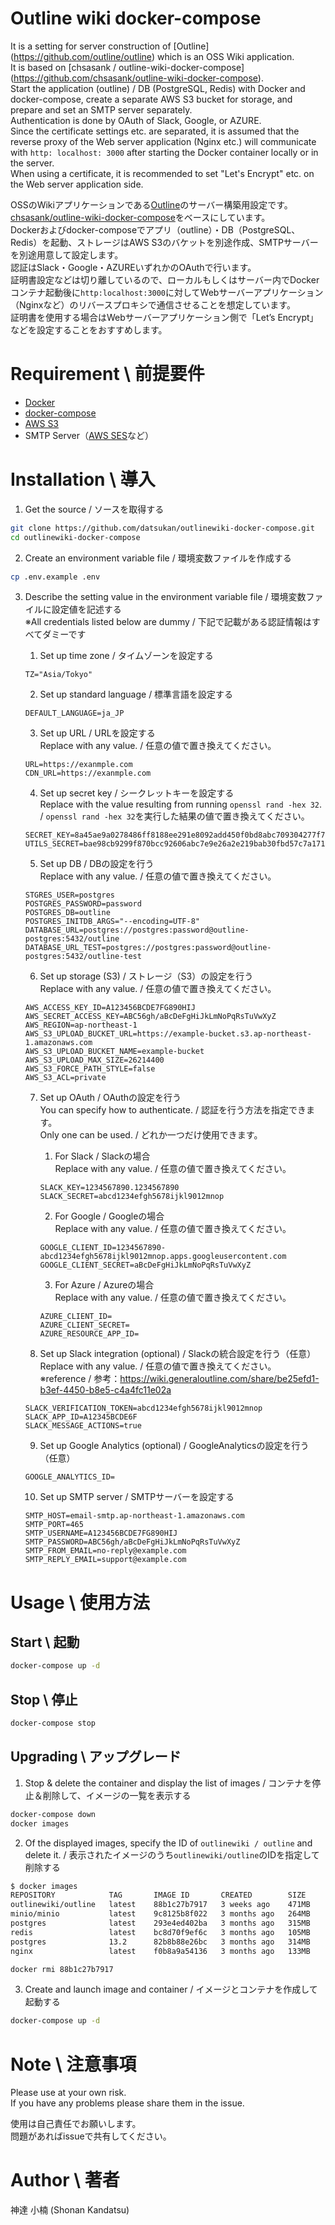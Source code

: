 # Outline wiki docker-compose

It is a setting for server construction of [Outline] (https://github.com/outline/outline) which is an OSS Wiki application.  
It is based on [chsasank / outline-wiki-docker-compose] (https://github.com/chsasank/outline-wiki-docker-compose).  
Start the application (outline) / DB (PostgreSQL, Redis) with Docker and docker-compose, create a separate AWS S3 bucket for storage, and prepare and set an SMTP server separately.  
Authentication is done by OAuth of Slack, Google, or AZURE.  
Since the certificate settings etc. are separated, it is assumed that the reverse proxy of the Web server application (Nginx etc.) will communicate with `http: localhost: 3000` after starting the Docker container locally or in the server.  
When using a certificate, it is recommended to set "Let's Encrypt" etc. on the Web server application side.

OSSのWikiアプリケーションである[Outline](https://github.com/outline/outline)のサーバー構築用設定です。  
[chsasank/outline-wiki-docker-compose](https://github.com/chsasank/outline-wiki-docker-compose)をベースにしています。  
Dockerおよびdocker-composeでアプリ（outline）・DB（PostgreSQL、Redis）を起動、ストレージはAWS S3のバケットを別途作成、SMTPサーバーを別途用意して設定します。  
認証はSlack・Google・AZUREいずれかのOAuthで行います。  
証明書設定などは切り離しているので、ローカルもしくはサーバー内でDockerコンテナ起動後に`http:localhost:3000`に対してWebサーバーアプリケーション（Nginxなど）のリバースプロキシで通信させることを想定しています。  
証明書を使用する場合はWebサーバーアプリケーション側で「Let’s Encrypt」などを設定することをおすすめします。  

# Requirement \ 前提要件

- [Docker](https://www.docker.com/get-started)
- [docker-compose](https://docs.docker.jp/compose/install.html)
- [AWS S3](https://aws.amazon.com/jp/s3/)
- SMTP Server（[AWS SES](https://aws.amazon.com/jp/ses/)など）

# Installation \ 導入

1. Get the source / ソースを取得する
```bash
git clone https://github.com/datsukan/outlinewiki-docker-compose.git
cd outlinewiki-docker-compose
```

2. Create an environment variable file / 環境変数ファイルを作成する
```bash
cp .env.example .env
```

3. Describe the setting value in the environment variable file / 環境変数ファイルに設定値を記述する  
   ※All credentials listed below are dummy / 下記で記載がある認証情報はすべてダミーです
   1. Set up time zone / タイムゾーンを設定する
    ```
    TZ="Asia/Tokyo"
    ```

   2. Set up standard language / 標準言語を設定する
    ```
    DEFAULT_LANGUAGE=ja_JP
    ```

   3. Set up URL / URLを設定する  
    Replace with any value. / 任意の値で置き換えてください。
    ```
    URL=https://exanmple.com
    CDN_URL=https://exanmple.com
    ```

   4. Set up secret key / シークレットキーを設定する  
    Replace with the value resulting from running `openssl rand -hex 32`. / `openssl rand -hex 32`を実行した結果の値で置き換えてください。
    ```
    SECRET_KEY=8a45ae9a0278486ff8188ee291e8092add450f0bd8abc709304277f7079b58ca
    UTILS_SECRET=bae98cb9299f870bcc92606abc7e9e26a2e219bab30fbd57c7a1714f5b80db0c
    ```

   5. Set up DB / DBの設定を行う  
    Replace with any value. / 任意の値で置き換えてください。
    ```
    STGRES_USER=postgres
    POSTGRES_PASSWORD=password
    POSTGRES_DB=outline
    POSTGRES_INITDB_ARGS="--encoding=UTF-8"
    DATABASE_URL=postgres://postgres:password@outline-postgres:5432/outline
    DATABASE_URL_TEST=postgres://postgres:password@outline-postgres:5432/outline-test
    ```

   6. Set up storage (S3) / ストレージ（S3）の設定を行う  
    Replace with any value. / 任意の値で置き換えてください。
    ```
    AWS_ACCESS_KEY_ID=A123456BCDE7FG890HIJ
    AWS_SECRET_ACCESS_KEY=ABC56gh/aBcDeFgHiJkLmNoPqRsTuVwXyZ
    AWS_REGION=ap-northeast-1
    AWS_S3_UPLOAD_BUCKET_URL=https://example-bucket.s3.ap-northeast-1.amazonaws.com
    AWS_S3_UPLOAD_BUCKET_NAME=example-bucket
    AWS_S3_UPLOAD_MAX_SIZE=26214400
    AWS_S3_FORCE_PATH_STYLE=false
    AWS_S3_ACL=private
    ```

   7. Set up OAuth / OAuthの設定を行う  
    You can specify how to authenticate. / 認証を行う方法を指定できます。  
    Only one can be used. / どれか一つだけ使用できます。
      1. For Slack / Slackの場合  
        Replace with any value. / 任意の値で置き換えてください。
        ```
        SLACK_KEY=1234567890.1234567890
        SLACK_SECRET=abcd1234efgh5678ijkl9012mnop
        ```

      2. For Google / Googleの場合  
        Replace with any value. / 任意の値で置き換えてください。
        ```
        GOOGLE_CLIENT_ID=1234567890-abcd1234efgh5678ijkl9012mnop.apps.googleusercontent.com
        GOOGLE_CLIENT_SECRET=aBcDeFgHiJkLmNoPqRsTuVwXyZ
        ```

      3. For Azure / Azureの場合  
        Replace with any value. / 任意の値で置き換えてください。
        ```
        AZURE_CLIENT_ID=
        AZURE_CLIENT_SECRET=
        AZURE_RESOURCE_APP_ID=
        ```

   8. Set up Slack integration (optional) / Slackの統合設定を行う（任意）  
    Replace with any value. / 任意の値で置き換えてください。  
    ※reference / 参考：https://wiki.generaloutline.com/share/be25efd1-b3ef-4450-b8e5-c4a4fc11e02a
    ```
    SLACK_VERIFICATION_TOKEN=abcd1234efgh5678ijkl9012mnop
    SLACK_APP_ID=A12345BCDE6F
    SLACK_MESSAGE_ACTIONS=true
    ```

   9. Set up Google Analytics (optional) / GoogleAnalyticsの設定を行う（任意）  
    ```
    GOOGLE_ANALYTICS_ID=
    ```

   10. Set up SMTP server / SMTPサーバーを設定する
    ```
    SMTP_HOST=email-smtp.ap-northeast-1.amazonaws.com
    SMTP_PORT=465
    SMTP_USERNAME=A123456BCDE7FG890HIJ
    SMTP_PASSWORD=ABC56gh/aBcDeFgHiJkLmNoPqRsTuVwXyZ
    SMTP_FROM_EMAIL=no-reply@example.com
    SMTP_REPLY_EMAIL=support@example.com
    ```

# Usage \ 使用方法

## Start \ 起動

```bash
docker-compose up -d
```

## Stop \ 停止

```bash
docker-compose stop
```

## Upgrading \ アップグレード

1. Stop & delete the container and display the list of images / コンテナを停止＆削除して、イメージの一覧を表示する
```bash
docker-compose down
docker images
```

2. Of the displayed images, specify the ID of `outlinewiki / outline` and delete it. / 表示されたイメージのうち`outlinewiki/outline`のIDを指定して削除する
```bash
$ docker images
REPOSITORY            TAG       IMAGE ID       CREATED        SIZE
outlinewiki/outline   latest    88b1c27b7917   3 weeks ago    471MB
minio/minio           latest    9c8125b8f022   3 months ago   264MB
postgres              latest    293e4ed402ba   3 months ago   315MB
redis                 latest    bc8d70f9ef6c   3 months ago   105MB
postgres              13.2      82b8b88e26bc   3 months ago   314MB
nginx                 latest    f0b8a9a54136   3 months ago   133MB
```

```bash
docker rmi 88b1c27b7917
```

3. Create and launch image and container / イメージとコンテナを作成して起動する

```bash
docker-compose up -d
```

# Note \ 注意事項

Please use at your own risk.  
If you have any problems please share them in the issue.

使用は自己責任でお願いします。  
問題があればissueで共有してください。

# Author \ 著者

神達 小楠 (Shonan Kandatsu)
